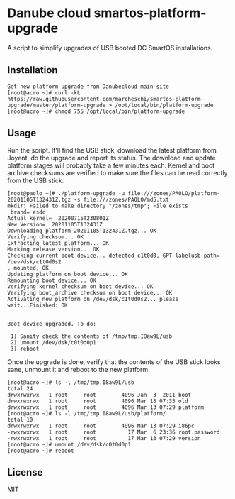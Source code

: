 Danube cloud smartos-platform-upgrade
========================

A script to simplify upgrades of USB booted DC SmartOS installations.

Installation
------------

```
Get new platform upgrade from Danubecloud main site
[root@acro ~]# curl -kL https://raw.githubusercontent.com/marcheschi/smartos-platform-upgrade/master/platform-upgrade > /opt/local/bin/platform-upgrade
[root@acro ~]# chmod 755 /opt/local/bin/platform-upgrade
```

Usage
-----

Run the script. It'll find the USB stick, download the latest platform
from Joyent, do the upgrade and report its status. The download and
update platform stages will probably take a few minutes each. Kernel and
boot archive checksums are verified to make sure the files can be read
correctly from the USB stick.

```
[root@paolo ~]# ./platform-upgrade -u file:///zones/PAOLO/platform-20201105T132431Z.tgz -s file:///zones/PAOLO/md5.txt
mkdir: Failed to make directory "/zones/tmp"; File exists
 brand= esdc
Actual kernel=  20200715T230801Z
New Version=  20201105T132431Z
Downloading platform-20201105T132431Z.tgz... OK
Verifying checksum... OK
Extracting latest platform... OK
Marking release version... OK
Checking current boot device... detected c1t0d0, GPT labelusb path=  /dev/dsk/c1t0d0s2
, mounted, OK
Updating platform on boot device... OK
Remounting boot device... OK
Verifying kernel checksum on boot device... OK
Verifying boot_archive checksum on boot device... OK
Activating new platform on /dev/dsk/c1t0d0s2... please wait...Finished: OK


Boot device upgraded. To do:

 1) Sanity check the contents of /tmp/tmp.I8aw9L/usb
 2) umount /dev/dsk/c0t0d0p1
 3) reboot

```

Once the upgrade is done, verify that the contents of the USB stick looks sane,
unmount it and reboot to the new platform.

```
[root@acro ~]# ls -l /tmp/tmp.I8aw9L/usb
total 24
drwxrwxrwx   1 root     root        4096 Jan  3  2011 boot
drwxrwxrwx   1 root     root        4096 Mar 13 07:33 old
drwxrwxrwx   1 root     root        4096 Mar 13 07:29 platform
[root@acro ~]# ls -l /tmp/tmp.I8aw9L/usb/platform/
total 10
drwxrwxrwx   1 root     root        4096 Mar 13 07:29 i86pc
-rwxrwxrwx   1 root     root          17 Mar  6 23:36 root.password
-rwxrwxrwx   1 root     root          17 Mar 13 07:29 version
[root@acro ~]# umount /dev/dsk/c0t0d0p1
[root@acro ~]# reboot
```



License
-------

MIT
